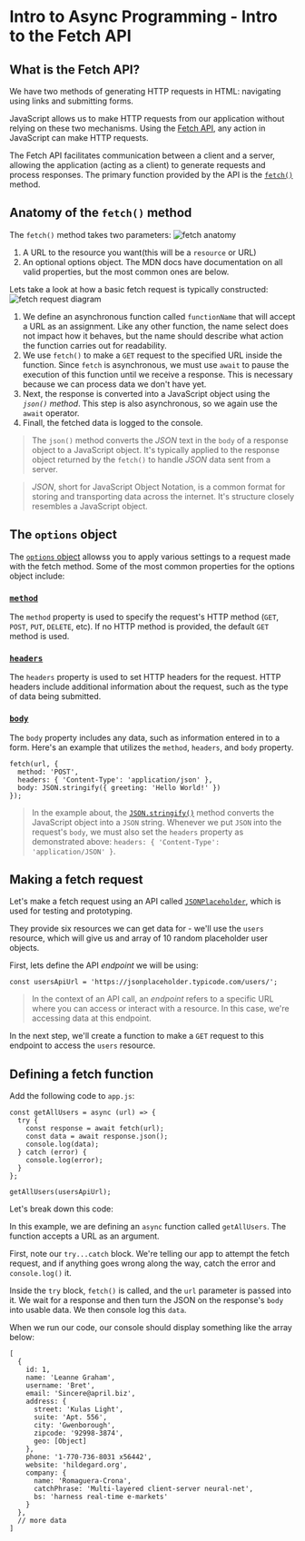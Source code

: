 # Intro to Async Programming - Intro to the Fetch API
## What is the Fetch API?
We have two methods of generating HTTP requests in HTML: navigating using links and submitting forms. 

JavaScript allows us to make HTTP requests from our application without relying on these two mechanisms. Using the [Fetch API](https://developer.mozilla.org/en-US/docs/Web/API/Fetch_API), any action in JavaScript can make HTTP requests. 

The Fetch API facilitates communication between a client and a server, allowing the application (acting as a client) to generate requests and process responses. The primary function provided by the API is the [`fetch()`](https://developer.mozilla.org/en-US/docs/Web/API/Window/fetch) method. 

## Anatomy of the `fetch()` method
The `fetch()` method takes two parameters: 
![fetch anatomy](https://pages.git.generalassemb.ly/modular-curriculum-all-courses/intro-to-asynchronous-programming/intro-to-the-fetch-api/assets/fetch-method.png)
1. A URL to the resource you want(this will be a `resource` or URL)
2. An optional options object. The MDN docs have documentation on all valid properties, but the most common ones are below. 

Lets take a look at how a basic fetch request is typically constructed: 
![fetch request diagram](https://pages.git.generalassemb.ly/modular-curriculum-all-courses/intro-to-asynchronous-programming/intro-to-the-fetch-api/assets/fetch-request.png)
1. We define an asynchronous function called `functionName` that will accept a URL as an assignment. Like any other function, the name select does not impact how it behaves, but the name should describe what action the function carries out for readability. 
2. We use `fetch()` to make a `GET` request to the specified URL inside the function. Since `fetch` is asynchronous, we must use `await` to pause the execution of this function until we receive a response. This is necessary because we can process data we don't have yet.
3. Next, the response is converted into a JavaScript object using the *`json()` method*. This step is also asynchronous, so we again use the `await` operator. 
4. Finall, the fetched data is logged to the console. 
> The `json()` method converts the *JSON* text in the `body` of a response object to a JavaScript object. It's typically applied to the response object returned by the `fetch()` to handle *JSON* data sent from a server.

>*JSON*, short for JavaScript Object Notation, is a common format for storing and transporting data across the internet. It's structure closely resembles a JavaScript object. 

## The `options` object
The [`options` object](https://developer.mozilla.org/en-US/docs/Web/API/Window/fetch#options) allowss you to apply various settings to a request made with the fetch method. Some of the most common properties for the options object include: 

### [`method`](https://developer.mozilla.org/en-US/docs/Web/API/Window/fetch#method)
The `method` property is used to specify the request's HTTP method (`GET`, `POST`, `PUT`, `DELETE`, etc). If no HTTP method is provided, the default `GET` method is used.

### [`headers`](https://developer.mozilla.org/en-US/docs/Web/API/Window/fetch#method)
The `headers` property is used to set HTTP headers for the request. HTTP headers include additional information about the request, such as the type of data being submitted. 

### [`body`](https://developer.mozilla.org/en-US/docs/Web/API/Window/fetch#method)
The `body` property includes any data, such as information entered in to a form. Here's an example that utilizes the `method`, `headers`, and `body` property. 

```
fetch(url, { 
  method: 'POST',
  headers: { 'Content-Type': 'application/json' },
  body: JSON.stringify({ greeting: 'Hello World!' })
});
```
> In the example about, the [`JSON.stringify()`](https://developer.mozilla.org/en-US/docs/Web/JavaScript/Reference/Global_Objects/JSON/stringify) method converts the JavaScript object into a `JSON` string. Whenever we put `JSON` into the request's `body`, we must also set the `headers` property as demonstrated above: `headers: { 'Content-Type': 'application/JSON' }`.

## Making a fetch request
Let's make a fetch request using an API called [`JSONPlaceholder`](https://jsonplaceholder.typicode.com/), which is used for testing and prototyping. 

They provide six resources we can get data for - we'll use the `users` resource, which will give us and array of 10 random placeholder user objects. 

First, lets define the API *endpoint* we will be using:
```
const usersApiUrl = 'https://jsonplaceholder.typicode.com/users/';
```
> In the context of an API call, an *endpoint* refers to a specific URL where you can access or interact with a resource. In this case, we're accessing data at this endpoint. 

In the next step, we'll create a function to make a `GET` request to this endpoint to access the `users` resource.

## Defining a fetch function
Add the following code to `app.js`:
```
const getAllUsers = async (url) => {
  try {
    const response = await fetch(url);
    const data = await response.json();
    console.log(data);
  } catch (error) {
    console.log(error);
  }
};

getAllUsers(usersApiUrl);
```

Let's break down this code:

In this example, we are defining an `async` function called `getAllUsers`. The function accepts a URL as an argument.

First, note our `try...catch` block. We're telling our app to attempt the fetch request, and if anything goes wrong along the way, catch the error and `console.log()` it. 

Inside the `try` block, `fetch()` is called, and the `url` parameter is passed into it. We wait for a response and then turn the JSON on the response's `body` into usable data. We then console log this `data`.

When we run our code, our console should display something like the array below:

```
[
  {
    id: 1,
    name: 'Leanne Graham',
    username: 'Bret',
    email: 'Sincere@april.biz',
    address: {
      street: 'Kulas Light',
      suite: 'Apt. 556',
      city: 'Gwenborough',
      zipcode: '92998-3874',
      geo: [Object]
    },
    phone: '1-770-736-8031 x56442',
    website: 'hildegard.org',
    company: {
      name: 'Romaguera-Crona',
      catchPhrase: 'Multi-layered client-server neural-net',
      bs: 'harness real-time e-markets'
    }
  },
  // more data
]
```